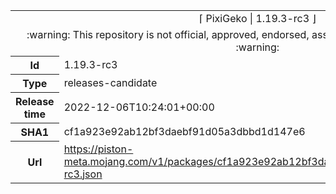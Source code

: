 <html><table>
<tr><td colspan="2" align="center"><img width="0" height="0"><br/>⌈ PixiGeko | 1.19.3-rc3 ⌋<br/><img width="0" height="0"></td></tr>
<tr><td colspan="2" align="center"><img width="0" height="0"><br/>
:warning: This repository is not official, approved, endorsed, associated or connected with Mojang :warning:
<br/><img width="0" height="0"></td></tr>
<tr><th>Id</th><td>1.19.3-rc3</td></tr>
<tr><th>Type</th><td>releases-candidate</td></tr>
<tr><th>Release time</th><td>2022-12-06T10:24:01+00:00</td></tr>
<tr><th>SHA1</th><td>cf1a923e92ab12bf3daebf91d05a3dbbd1d147e6</td></tr>
<tr><th>Url</th><td><a href="https://piston-meta.mojang.com/v1/packages/cf1a923e92ab12bf3daebf91d05a3dbbd1d147e6/1.19.3-rc3.json">https://piston-meta.mojang.com/v1/packages/cf1a923e92ab12bf3daebf91d05a3dbbd1d147e6/1.19.3-rc3.json</a></td></tr>